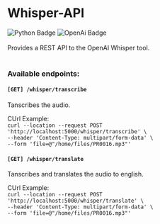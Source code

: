 # Whisper-API

![Python Badge](https://img.shields.io/badge/-Pyhton-3776AB?style=flat-square&logo=Python&logoColor=white)
![OpenAi Badge](https://img.shields.io/badge/-OpenAI-412991?style=flat-square&logo=OpenAI&logoColor=white)
<br>
<br>
Provides a REST API to the OpenAI Whisper tool.
<br>
<br>
### Available endpoints:
#### `[GET] /whisper/transcribe`
Tanscribes the audio.

CUrl Example:
<br>
`curl --location --request POST 'http://localhost:5000/whisper/transcribe' \`
<br>
`--header 'Content-Type: multipart/form-data' \`
<br>
`--form 'file=@"/home/files/PR0016.mp3"'`

#### `[GET] /whisper/translate`
Tanscribes and translates the audio to english.

CUrl Example:
<br>
`curl --location --request POST 'http://localhost:5000/whisper/translate' \`
<br>
`--header 'Content-Type: multipart/form-data' \`
<br>
`--form 'file=@"/home/files/PR0016.mp3"'`

